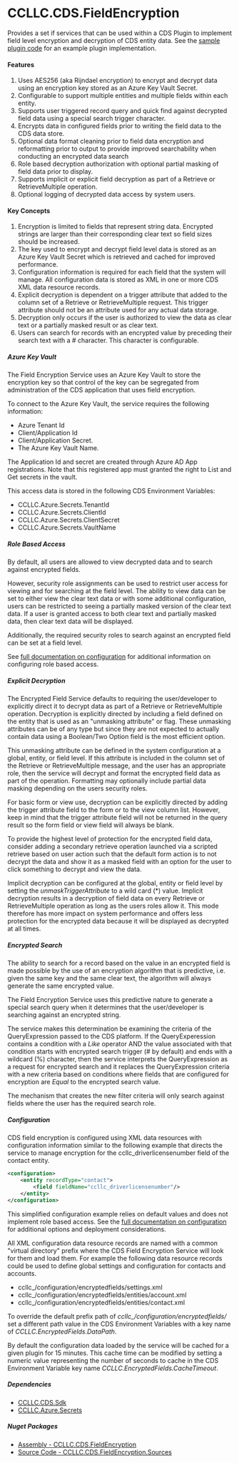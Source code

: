 # CCLLC.CDS.FieldEncryption

Provides a set if services that can be used within a CDS Plugin to implement field level encryption 
and decryption of CDS entity data. See the [sample plugin code](https://github.com/ScottColson/CCLLC.CDS.FieldEncryption/blob/master/CCLLC.CDS.FieldEncryption.Sample/FieldEncryptionPlugin.cs)
for an example plugin implementation.

#### Features

1. Uses AES256 (aka Rijndael encryption) to encrypt and decrypt data using an encryption key stored as an Azure Key Vault Secret.
2. Configurable to support multiple entities and multiple fields within each entity.
3. Supports user triggered record query and quick find against decrypted field data using a special search trigger character.
4. Encrypts data in configured fields prior to writing the field data to the CDS data store.
5. Optional data format cleaning prior to field data encryption and reformatting prior to output to provide improved searchability when conducting an encrypted data search
6. Role based decryption authorization with optional partial masking of field data prior to display.
7. Supports implicit or explicit field decryption as part of a Retrieve or RetrieveMultiple operation.
8. Optional logging of decrypted data access by system users.

#### Key Concepts

1. Encryption is limited to fields that represent string data. Encrypted strings are larger than their corresponding clear text so field sizes should be increased.
2. The key used to encrypt and decrypt field level data is stored as an Azure Key Vault Secret which is retrieved and cached for improved performance.
3. Configuration information is required for each field that the system will manage. All configuration data is stored as XML in one or more CDS XML data resource records.
4. Explicit decryption is dependent on a trigger attribute that added to the column set of a Retrieve or RetrieveMultiple request. This trigger attribute should not be an attribute used for any actual data storage.
5. Decryption only occurs if the user is authorized to view the data as clear text or a partially masked result or as clear text.
6. Users can search for records with an encrypted value by preceding their search text with a # character. This character is configurable.

##### Azure Key Vault

The Field Encryption Service uses an Azure Key Vault to store the encryption key so that
control of the key can be segregated from administration of the CDS application that uses
field encryption. 

To connect to the Azure Key Vault, the service requires the following information:
- Azure Tenant Id
- Client/Application Id
- Client/Application Secret.
- The Azure Key Vault Name.

The Application Id and secret are created through Azure AD App registrations. Note that 
this registered app must granted the right to List and Get secrets in the vault.

This access data is stored in the following CDS Environment Variables:

- CCLLC.Azure.Secrets.TenantId
- CCLLC.Azure.Secrets.ClientId
- CCLLC.Azure.Secrets.ClientSecret
- CCLLC.Azure.Secrets.VaultName

##### Role Based Access

By default, all users are allowed to view decrypted data and to search against encrypted
fields. 

However, security role assignments can be used to restrict user access for viewing and
for searching at the field level. The ability to view data can be set to either view
the clear text data or with some additional configuration, users can be restricted
to seeing a partially masked version of the clear text data. If a user is granted access
to both clear text and partially masked data, then clear text data will be displayed.

Additionally, the required security roles to search against an encrypted field can be
set at a field level.

See [full documentation on configuration](Configuration.md) for additional information
on configuring role based access.

##### Explicit Decryption

The Encrypted Field Service defaults to requiring the user/developer to explicitly direct it to decrypt data
as part of a Retrieve or RetrieveMultiple operation. Decryption is explicitly directed by including a field 
defined on the entity that is used as an "unmasking attribute" or flag. These unmasking attributes can be
of any type but since they are not expected to actually contain data using a Boolean/Two Option field is 
the most efficient option.

This unmasking attribute can be defined in the system configuration at a global, entity, or field level. If
this attribute is included in the column set of the Retrieve or RetrieveMultiple message, and the user has 
an appropriate role, then the service will decrypt and format the encrypted field data as part of the 
operation. Formatting may optionally include partial data masking depending on the users security roles.

For basic form or view use, decryption can be explicitly directed by adding the trigger attribute field to 
the form or to the view column list. However, keep in mind that the trigger attribute field will not be 
returned in the query result so the form field or view field will always be blank.

To provide the highest level of protection for the encrypted field data, consider adding a secondary retrieve
operation launched via a scripted retrieve based on user action such that the default form action is to not 
decrypt the data and show it as a masked field with an option for the user to click something to decrypt and
view the data.

Implicit decryption can be configured at the global, entity or field level by setting the _unmaskTriggerAttribute_ 
to a wild card (*) value. Implicit decryption results in a decryption of field data on every Retrieve or
RetrieveMultiple operation as long as the users roles allow it. This mode therefore has more impact on system
performance and offers less protection for the encrypted data because it will be displayed as decrypted at
all times.

##### Encrypted Search

The ability to search for a record based on the value in an encrypted field is made possible
by the use of an encryption algorithm that is predictive, i.e. given the same key and the same
clear text, the algorithm will always generate the same encrypted value. 

The Field Encryption Service uses this predictive nature to generate a special search query
when it determines that the user/developer is searching against an encrypted string.

The service makes this determination be examining the criteria of the QueryExpression passed
to the CDS platform. If the QueryExperession contains a condition with a _Like_
operator AND the value associated with that condition starts with encrypted search trigger 
(# by default) and ends with a wildcard (%) character, then the service interprets the 
QueryExpression as a request for encrypted search and it replaces the QueryExpression criteria
with a new criteria based on conditions where fields that are configured for encryption are
_Equal_ to the encrypted search value.

The mechanism that creates the new filter criteria will only search against fields where
the user has the required search role. 

##### Configuration    

CDS field encryption is configured using XML data resources with configuration 
information similar to the following example that directs the service to manage encryption for
the ccllc_driverlicensenumber field of the contact entity.
```xml
<configuration>
    <entity recordType="contact">
        <field fieldName="ccllc_driverlicensenumber"/>
    </entity>
</configuration>
```
This simplified configuration example relies on default values and does not implement role based
access. See the [full documentation on configuration](Configuration.md) for additional options and deployment
considerations.

All XML configuration data resource records are named with a common "virtual directory" prefix where the 
CDS Field Encryption Service will look for them and load them. For example the following data resource
records could be used to define global settings and configuration for contacts and accounts.

- ccllc_/configuration/encryptedfields/settings.xml
- ccllc_/configuration/encryptedfields/entities/account.xml
- ccllc_/configuration/encryptedfields/entities/contact.xml

To override the default prefix path of *ccllc_/configuration/encryptedfields/* set a different path 
value in the CDS Environment Variables with a key name of *CCLLC.EncryptedFields.DataPath*.

By default the configuration data loaded by the service will be cached for a given plugin for 15 minutes. This
cache time can be modified by setting a numeric value representing the number of seconds to cache in 
the CDS Environment Variable key name *CCLLC.EncryptedFields.CacheTimeout*. 

##### Dependencies

- [CCLLC.CDS.Sdk](https://scottcolson.github.io/CCLLCCodeLibraries/CCLLC.CDS.Sdk.html)
- [CCLLC.Azure.Secrets](https://scottcolson.github.io/CCLLC.Azure.Secrets/)

##### Nuget Packages

- [Assembly - CCLLC.CDS.FieldEncryption](https://www.nuget.org/packages/CCLLC.CDS.FieldEncryption/)
- [Source Code - CCLLC.CDS.FieldEncryption.Sources](https://www.nuget.org/packages/CCLLC.CDS.FieldEncryption.Sources/)



